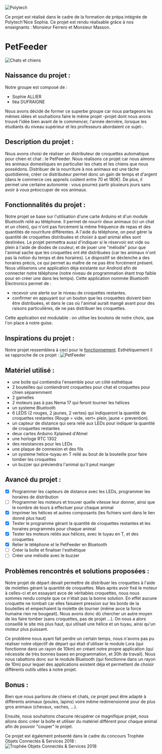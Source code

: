 
![Polytech](http://www.polytechnice.fr/jahia/jsp/jahia/templates/inc/img/polytech_nice-sophia.png)

Ce projet est réalisé dans le cadre de la formation de prépa intégrée de 
Polytech'Nice
Sophia.
Ce projet est rendu réalisable grâce à nos enseignants : Monsieur Ferrero et Monsieur Masson.

# PetFeeder
![Chats et chiens](http://www.psy-qu-aux-pattes.fr/Files/Image/Template/logo-chien-et-chat_petit.gif)

## Naissance du projet :
Notre groupe est composé de : 
* Sophie ALLIER
* Iléa DUFRAIGNE

Nous avons décidé de former ce superbe groupe car nous partageons les mêmes idées et souhaitions faire le même projet -projet dont nous avons trouvé l'idée bien avant de le commencer, l'année dernière, lorsque les étudiants du niveau supérieur et les professeurs abordaient ce sujet-.

## Description du projet :
Nous avons choisi de réaliser un distributeur de croquettes automatique pour chien et chat : le PetFeeder.
Nous réalisons ce projet car nous aimons les animaux domestiques en particulier les chats et les chiens que nous possédons. 
Distribuer de la nourriture à nos animaux est une tâche quotidienne, créer ce distributeur permet donc un gain de temps et d'argent (dans le commerce ces appreils coûtent entre 70 et 180€). De plus, il permet une certaine autonomie : vous pourrez partir plusieurs jours sans avoir à vous préoccuper de vos animaux.

## Fonctionnalités du projet :
Notre projet se base sur l'utilisation d'une carte Arduino et d'un module Bluetooth relié au téléphone. Il permet de nourrir deux animaux (ici un chat et un chien), qui n'ont pas forcément la même fréquence de repas et des quantités de nourriture différentes.
A l'aide du téléphone, on peut gérer la quantité de croquettes distribuées et choisir à quel animal elles sont destinées. Le projet permettra aussi d'indiquer si le réservoir est vide ou plein à l'aide de diodes de couleur, et de jouer une "mélodie" pour que l'animal sache que les croquettes ont été distribuées (car les animaux n'ont pas la notion du temps et des horaires). Le dispositif se déclenche a des horaires précis, ce qui permet au maître de ne pas être forcément présent. Nous utiliserons une application déja existante sur Android afin de connecter notre téléphone (notre niveau de programmation étant trop faible pour en créer une dans les temps). 
Cette application nommée Bluetooth Electronics permet de :     
  * recevoir une alerte sur le niveau de croquettes restantes.
  * confirmer en appuyant sur un bouton que les croquettes doivent bien être distribuées, et dans le cas où l'animal aurait mangé avant pour des raisons particulières, de ne pas distribuer les croquettes.
  
Cette application est modulable : on utilise les boutons de notre choix, que l'on place à notre guise.

##  Inspirations du projet :
Notre projet ressemblera à ceci pour le [fonctionnement](http://www.instructables.com/id/Automatic-Arduino-Powered-Pet-Feeder/). Esthétiquement il se rapproche de ce projet : ![PetFeeder](https://www.firediy.fr/images/articles/catfeeder/final.jpg)

## Matériel utilisé : 
- une boite qui contiendra l'ensemble pour un côté esthétique
- 2 bouteilles qui contiendront croquettes pour chat et croquettes pour chien séparemment
- 2 gamelles
- 2 moteurs pas à pas Nema 17 qui feront tourner les hélices
- un systeme Bluetooth 
- 6 LEDS (2 rouges, 2 jaunes, 2 vertes) qui indiqueront la quantité de croquettes restantes (Rouge = vide, vert= plein, jaune = prevention).
- un capteur de distance qui sera relié aux LEDs pour indiquer la quantité de croquettes restantes
- deux cartes Arduino Xplained d'Atmel
- une horloge RTC 1302
- des resistances pour les LEDs
- une plaque de connexion et des fils
- un systeme helice-tuyau en T relié au bout de la bouteille pour faire tomber les croquettes
- un buzzer qui préviendra l'animal qu'il peut manger

## Avancé du projet :
- [X] Programmer les capteurs de distance avec les LEDs, programmer les horaires de distribution
- [ ] Programmer les moteurs et trouver quelle vitesse leur donner, ainsi que le nombre de tours à effectuer pour chaque animal
- [X] Imprimer les hélices et autres composants (les fichiers sont dans le lien donné plus haut)
- [X] Tester le programme gérant la quantité de croquettes restantes et les horaires programmés pour chaque animal
- [X] Tester les moteurs reliés aux hélices, avec le tuyau en T, et des croquettes
- [X] Relier le téléphone et le PetFeeder en Bluetooth
- [ ] Créer la boîte et finaliser l'esthétique
- [ ] Créer une mélodie avec le buzzer

## Problèmes rencontrés et solutions proposées :
Notre projet de départ devait permettre de distribuer les croquettes à l'aide de molettes gérant la quantité de croquettes. Mais après avoir fixé le moteur à celles-ci et en essayant avce de véritables croquettes, nous nous sommes rendu compte que ce n'était pas la bonne solution. En effet aucune croquette ne tombait car elles faisaient pression sur les bords de la bouteilles et empechaient la molette de tourner (même avce la force humaine rien ne bougeait). Nous avons donc dû chercher un autre moyen de les faire tomber (sans croquettes, pas de projet ...). On nous a alors conseillé le site mis plus haut, qui utilsait une hélice et un tuyau, ainsi qu'un moteur plus puissant.

Ce problème nous ayant fait perdre un certain temps, nous n'avons pas pu réaliser notre objectif de départ qui était d'utiliser le module Lora (qui fonctionne dans un rayon de 10km) en créant notre propre application (qui nécessite de très bonnes bases en programmation, et 30h de travail). Nous nous rabattons donc sur le module Bluetooth (qui fonctionne dans un rayon de 10m) pour lequel des applications existent déja et permettent de choisir différents outils utiles à notre projet.

## Bonus :
Bien que nous parlions de chiens et chats, ce projet peut être adapté à différents animaux (poules, lapins) voire même redimensionné pour de plus gros animaux (chevaux, vaches, ...).

Ensuite, nous souhaitons chacune récupérer ce magnifique projet, nous allons donc créer la boîte et utiliser du matériel différent pour chaque animal afin de pouvoir "couper" le projet.

Ce projet est également présenté dans le cadre du concours Trophée Objets Connectés & Services 2018 : ![Trophée Objets Connectés & Services 2018](http://www.telecom-valley.fr/wp-content/uploads/2018/02/TOCS-2018-Header-e-mail.jpg)
